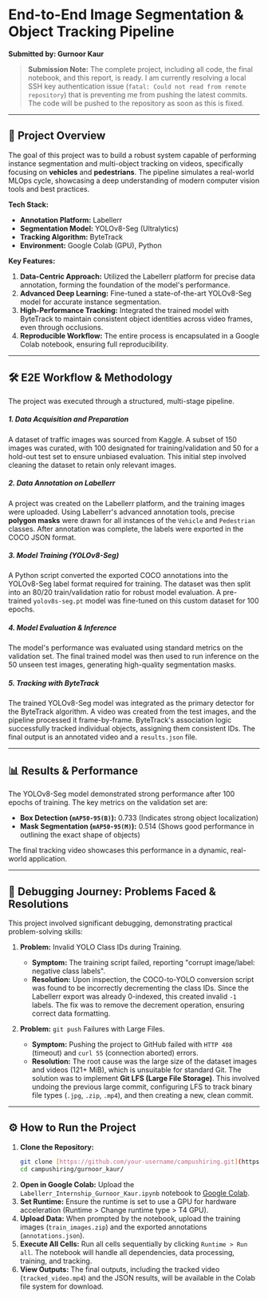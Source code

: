# End-to-End Image Segmentation & Object Tracking Pipeline

**Submitted by: Gurnoor Kaur**

> **Submission Note:** The complete project, including all code, the final notebook, and this report, is ready. I am currently resolving a local SSH key authentication issue (`fatal: Could not read from remote repository`) that is preventing me from pushing the latest commits. The code will be pushed to the repository as soon as this is fixed.

---
## 🚀 Project Overview

The goal of this project was to build a robust system capable of performing instance segmentation and multi-object tracking on videos, specifically focusing on **vehicles** and **pedestrians**. The pipeline simulates a real-world MLOps cycle, showcasing a deep understanding of modern computer vision tools and best practices.

**Tech Stack:**
* **Annotation Platform:** Labellerr
* **Segmentation Model:** YOLOv8-Seg (Ultralytics)
* **Tracking Algorithm:** ByteTrack
* **Environment:** Google Colab (GPU), Python

**Key Features:**
1.  **Data-Centric Approach:** Utilized the Labellerr platform for precise data annotation, forming the foundation of the model's performance.
2.  **Advanced Deep Learning:** Fine-tuned a state-of-the-art YOLOv8-Seg model for accurate instance segmentation.
3.  **High-Performance Tracking:** Integrated the trained model with ByteTrack to maintain consistent object identities across video frames, even through occlusions.
4.  **Reproducible Workflow:** The entire process is encapsulated in a Google Colab notebook, ensuring full reproducibility.

---
## 🛠️ E2E Workflow & Methodology

The project was executed through a structured, multi-stage pipeline.

##### **1. Data Acquisition and Preparation**
A dataset of traffic images was sourced from Kaggle. A subset of 150 images was curated, with 100 designated for training/validation and 50 for a hold-out test set to ensure unbiased evaluation. This initial step involved cleaning the dataset to retain only relevant images.

##### **2. Data Annotation on Labellerr**
A project was created on the Labellerr platform, and the training images were uploaded. Using Labellerr's advanced annotation tools, precise **polygon masks** were drawn for all instances of the `Vehicle` and `Pedestrian` classes. After annotation was complete, the labels were exported in the COCO JSON format.

##### **3. Model Training (YOLOv8-Seg)**
A Python script converted the exported COCO annotations into the YOLOv8-Seg label format required for training. The dataset was then split into an 80/20 train/validation ratio for robust model evaluation. A pre-trained `yolov8s-seg.pt` model was fine-tuned on this custom dataset for 100 epochs.

##### **4. Model Evaluation & Inference**
The model's performance was evaluated using standard metrics on the validation set. The final trained model was then used to run inference on the 50 unseen test images, generating high-quality segmentation masks.

##### **5. Tracking with ByteTrack**
The trained YOLOv8-Seg model was integrated as the primary detector for the ByteTrack algorithm. A video was created from the test images, and the pipeline processed it frame-by-frame. ByteTrack's association logic successfully tracked individual objects, assigning them consistent IDs. The final output is an annotated video and a `results.json` file.

---
## 📊 Results & Performance

The YOLOv8-Seg model demonstrated strong performance after 100 epochs of training. The key metrics on the validation set are:

* **Box Detection (`mAP50-95(B)`):** 0.733 (Indicates strong object localization)
* **Mask Segmentation (`mAP50-95(M)`):** 0.514 (Shows good performance in outlining the exact shape of objects)

The final tracking video showcases this performance in a dynamic, real-world application.

---
## 🐛 Debugging Journey: Problems Faced & Resolutions

This project involved significant debugging, demonstrating practical problem-solving skills:

1.  **Problem:** Invalid YOLO Class IDs during Training.
    * **Symptom:** The training script failed, reporting "corrupt image/label: negative class labels".
    * **Resolution:** Upon inspection, the COCO-to-YOLO conversion script was found to be incorrectly decrementing the class IDs. Since the Labellerr export was already 0-indexed, this created invalid `-1` labels. The fix was to remove the decrement operation, ensuring correct data formatting.

2.  **Problem:** `git push` Failures with Large Files.
    * **Symptom:** Pushing the project to GitHub failed with `HTTP 408` (timeout) and `curl 55` (connection aborted) errors.
    * **Resolution:** The root cause was the large size of the dataset images and videos (121+ MiB), which is unsuitable for standard Git. The solution was to implement **Git LFS (Large File Storage)**. This involved undoing the previous large commit, configuring LFS to track binary file types (`.jpg`, `.zip`, `.mp4`), and then creating a new, clean commit.

---
## ⚙️ How to Run the Project

1.  **Clone the Repository:**
    ```bash
    git clone [https://github.com/your-username/campushiring.git](https://github.com/your-username/campushiring.git)
    cd campushiring/gurnoor_kaur/
    ```
2.  **Open in Google Colab:**
    Upload the `Labellerr_Internship_Gurnoor_Kaur.ipynb` notebook to [Google Colab](https://colab.research.google.com/).
3.  **Set Runtime:**
    Ensure the runtime is set to use a GPU for hardware acceleration (Runtime > Change runtime type > T4 GPU).
4.  **Upload Data:**
    When prompted by the notebook, upload the training images (`train_images.zip`) and the exported annotations (`annotations.json`).
5.  **Execute All Cells:**
    Run all cells sequentially by clicking `Runtime > Run all`. The notebook will handle all dependencies, data processing, training, and tracking.
6.  **View Outputs:**
    The final outputs, including the tracked video (`tracked_video.mp4`) and the JSON results, will be available in the Colab file system for download.
